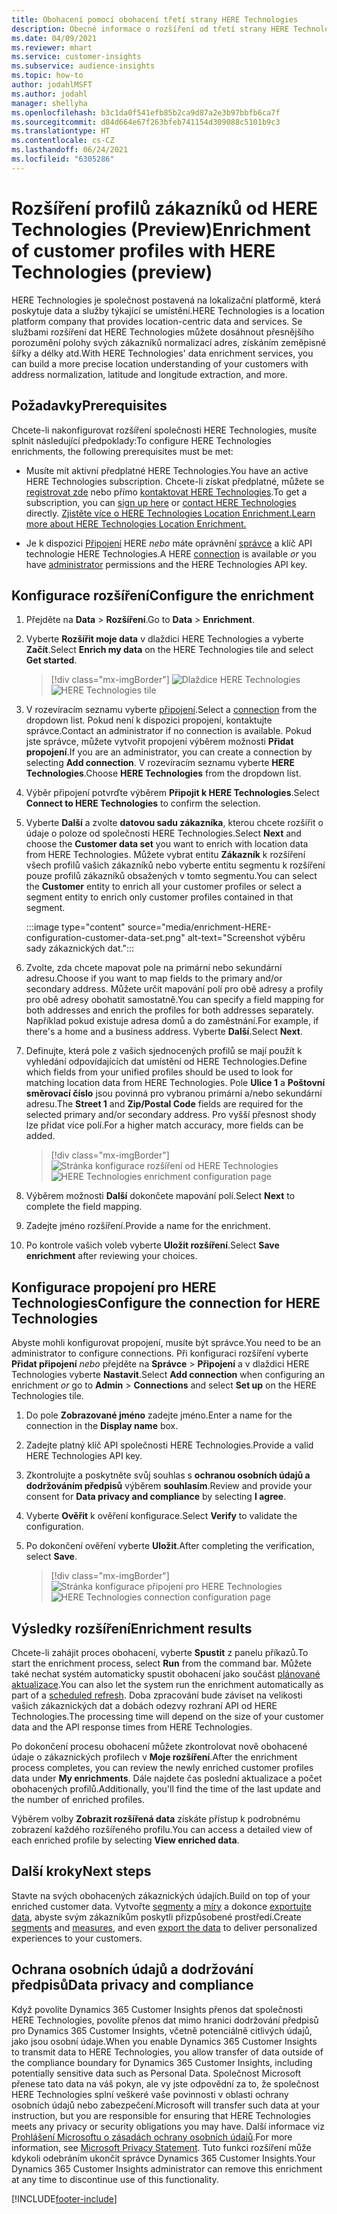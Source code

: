 ```yaml
---
title: Obohacení pomocí obohacení třetí strany HERE Technologies
description: Obecné informace o rozšíření od třetí strany HERE Technologies.
ms.date: 04/09/2021
ms.reviewer: mhart
ms.service: customer-insights
ms.subservice: audience-insights
ms.topic: how-to
author: jodahlMSFT
ms.author: jodahl
manager: shellyha
ms.openlocfilehash: b3c1da0f541efb85b2ca9d87a2e3b97bbfb6ca7f
ms.sourcegitcommit: d84d664e67f263bfeb741154d309088c5101b9c3
ms.translationtype: HT
ms.contentlocale: cs-CZ
ms.lasthandoff: 06/24/2021
ms.locfileid: "6305286"
---
```

# <a name="enrichment-of-customer-profiles-with-here-technologies-preview"></a><span data-ttu-id="81d46-103">Rozšíření profilů zákazníků od HERE Technologies (Preview)</span><span class="sxs-lookup"><span data-stu-id="81d46-103">Enrichment of customer profiles with HERE Technologies (preview)</span></span>

<span data-ttu-id="81d46-104">HERE Technologies je společnost postavená na lokalizační platformě, která poskytuje data a služby týkající se umístění.</span><span class="sxs-lookup"><span data-stu-id="81d46-104">HERE Technologies is a location platform company that provides location-centric data and services.</span></span> <span data-ttu-id="81d46-105">Se službami rozšíření dat HERE Technologies můžete dosáhnout přesnějšího porozumění polohy svých zákazníků normalizací adres, získáním zeměpisné šířky a délky atd.</span><span class="sxs-lookup"><span data-stu-id="81d46-105">With HERE Technologies' data enrichment services, you can build a more precise location understanding of your customers with address normalization, latitude and longitude extraction, and more.</span></span>

## <a name="prerequisites"></a><span data-ttu-id="81d46-106">Požadavky</span><span class="sxs-lookup"><span data-stu-id="81d46-106">Prerequisites</span></span>

<span data-ttu-id="81d46-107">Chcete-li nakonfigurovat rozšíření společnosti HERE Technologies, musíte splnit následující předpoklady:</span><span class="sxs-lookup"><span data-stu-id="81d46-107">To configure HERE Technologies enrichments, the following prerequisites must be met:</span></span>

- <span data-ttu-id="81d46-108">Musíte mít aktivní předplatné HERE Technologies.</span><span class="sxs-lookup"><span data-stu-id="81d46-108">You have an active HERE Technologies subscription.</span></span> <span data-ttu-id="81d46-109">Chcete-li získat předplatné, můžete se [registrovat zde](https://developer.here.com/sign-up?utm_medium=referral&utm_source=Microsoft-Dynamics-CI&create=Freemium-Basic) nebo přímo [kontaktovat HERE Technologies](https://developer.here.com/help?utm_medium=referral&utm_source=Microsoft-Dynamics-CI#how-can-we-help-you).</span><span class="sxs-lookup"><span data-stu-id="81d46-109">To get a subscription, you can [sign up here](https://developer.here.com/sign-up?utm_medium=referral&utm_source=Microsoft-Dynamics-CI&create=Freemium-Basic) or [contact HERE Technologies](https://developer.here.com/help?utm_medium=referral&utm_source=Microsoft-Dynamics-CI#how-can-we-help-you) directly.</span></span> [<span data-ttu-id="81d46-110">Zjistěte více o HERE Technologies Location Enrichment.</span><span class="sxs-lookup"><span data-stu-id="81d46-110">Learn more about HERE Technologies Location Enrichment.</span></span>](https://developer.here.com/location-enrichment?cid=Dev-MicrosoftDynamics-DB-0-Dev-&utm_source=MicrosoftDynamics&utm_medium=referral&utm_campaign=Online_Dev_ReferralMicrosoft)

- <span data-ttu-id="81d46-111">Je k dispozici [Připojení](connections.md) HERE *nebo* máte oprávnění [správce](permissions.md#administrator) a klíč API technologie HERE Technologies.</span><span class="sxs-lookup"><span data-stu-id="81d46-111">A HERE [connection](connections.md) is available *or* you have [administrator](permissions.md#administrator) permissions and the HERE Technologies API key.</span></span>

## <a name="configure-the-enrichment"></a><span data-ttu-id="81d46-112">Konfigurace rozšíření</span><span class="sxs-lookup"><span data-stu-id="81d46-112">Configure the enrichment</span></span>

1. <span data-ttu-id="81d46-113">Přejděte na **Data** > **Rozšíření**.</span><span class="sxs-lookup"><span data-stu-id="81d46-113">Go to **Data** > **Enrichment**.</span></span> 

1. <span data-ttu-id="81d46-114">Vyberte **Rozšířit moje data** v dlaždici HERE Technologies a vyberte **Začít**.</span><span class="sxs-lookup"><span data-stu-id="81d46-114">Select **Enrich my data** on the HERE Technologies tile and select **Get started**.</span></span>

   > [!div class="mx-imgBorder"]
   > <span data-ttu-id="81d46-115">![Dlaždice HERE Technologies](media/HERE-tile.png "Dlaždice HERE Technologies")</span><span class="sxs-lookup"><span data-stu-id="81d46-115">![HERE Technologies tile](media/HERE-tile.png "HERE Technologies tile")</span></span>

1. <span data-ttu-id="81d46-116">V rozevíracím seznamu vyberte [připojení](connections.md).</span><span class="sxs-lookup"><span data-stu-id="81d46-116">Select a [connection](connections.md) from the dropdown list.</span></span> <span data-ttu-id="81d46-117">Pokud není k dispozici propojení, kontaktujte správce.</span><span class="sxs-lookup"><span data-stu-id="81d46-117">Contact  an administrator if no connection is available.</span></span> <span data-ttu-id="81d46-118">Pokud jste správce, můžete vytvořit propojení výběrem možnosti **Přidat propojení**.</span><span class="sxs-lookup"><span data-stu-id="81d46-118">If you are an administrator, you can create a connection by selecting **Add connection**.</span></span> <span data-ttu-id="81d46-119">V rozevíracím seznamu vyberte **HERE Technologies**.</span><span class="sxs-lookup"><span data-stu-id="81d46-119">Choose **HERE Technologies** from the dropdown list.</span></span> 

1. <span data-ttu-id="81d46-120">Výběr připojení potvrďte výběrem **Připojit k HERE Technologies**.</span><span class="sxs-lookup"><span data-stu-id="81d46-120">Select **Connect to HERE Technologies** to confirm the selection.</span></span>

1.  <span data-ttu-id="81d46-121">Vyberte **Další** a zvolte **datovou sadu zákazníka**, kterou chcete rozšířit o údaje o poloze od společnosti HERE Technologies.</span><span class="sxs-lookup"><span data-stu-id="81d46-121">Select **Next** and choose the **Customer data set** you want to enrich with location data from HERE Technologies.</span></span> <span data-ttu-id="81d46-122">Můžete vybrat entitu **Zákazník** k rozšíření všech profilů vašich zákazníků nebo vyberte entitu segmentu k rozšíření pouze profilů zákazníků obsažených v tomto segmentu.</span><span class="sxs-lookup"><span data-stu-id="81d46-122">You can select the **Customer** entity to enrich all your customer profiles or select a segment entity to enrich only customer profiles contained in that segment.</span></span>

    :::image type="content" source="media/enrichment-HERE-configuration-customer-data-set.png" alt-text="Screenshot výběru sady zákaznických dat.":::

1. <span data-ttu-id="81d46-124">Zvolte, zda chcete mapovat pole na primární nebo sekundární adresu.</span><span class="sxs-lookup"><span data-stu-id="81d46-124">Choose if you want to map fields to the primary and/or secondary address.</span></span> <span data-ttu-id="81d46-125">Můžete určit mapování polí pro obě adresy a profily pro obě adresy obohatit samostatně.</span><span class="sxs-lookup"><span data-stu-id="81d46-125">You can specify a field mapping for both addresses and enrich the profiles for both addresses separately.</span></span> <span data-ttu-id="81d46-126">Například pokud existuje adresa domů a do zaměstnání.</span><span class="sxs-lookup"><span data-stu-id="81d46-126">For example, if there's a home and a business address.</span></span> <span data-ttu-id="81d46-127">Vyberte **Další**.</span><span class="sxs-lookup"><span data-stu-id="81d46-127">Select **Next**.</span></span>

1. <span data-ttu-id="81d46-128">Definujte, která pole z vašich sjednocených profilů se mají použít k vyhledání odpovídajících dat umístění od HERE Technologies.</span><span class="sxs-lookup"><span data-stu-id="81d46-128">Define which fields from your unified profiles should be used to look for matching location data from HERE Technologies.</span></span> <span data-ttu-id="81d46-129">Pole **Ulice 1** a **Poštovní směrovací číslo** jsou povinná pro vybranou primární a/nebo sekundární adresu.</span><span class="sxs-lookup"><span data-stu-id="81d46-129">The **Street 1** and **Zip/Postal Code** fields are required for the selected primary and/or secondary address.</span></span> <span data-ttu-id="81d46-130">Pro vyšší přesnost shody lze přidat více polí.</span><span class="sxs-lookup"><span data-stu-id="81d46-130">For a higher match accuracy, more fields can be added.</span></span>

   > [!div class="mx-imgBorder"]
   > <span data-ttu-id="81d46-131">![Stránka konfigurace rozšíření od HERE Technologies](media/enrichment-HERE-configuration.png "Stránka konfigurace rozšíření od HERE Technologies")</span><span class="sxs-lookup"><span data-stu-id="81d46-131">![HERE Technologies enrichment configuration page](media/enrichment-HERE-configuration.png "HERE Technologies enrichment configuration page")</span></span>

1. <span data-ttu-id="81d46-132">Výběrem možnosti **Další** dokončete mapování polí.</span><span class="sxs-lookup"><span data-stu-id="81d46-132">Select **Next** to complete the field mapping.</span></span>

1. <span data-ttu-id="81d46-133">Zadejte jméno rozšíření.</span><span class="sxs-lookup"><span data-stu-id="81d46-133">Provide a name for the enrichment.</span></span> 

1. <span data-ttu-id="81d46-134">Po kontrole vašich voleb vyberte **Uložit rozšíření**.</span><span class="sxs-lookup"><span data-stu-id="81d46-134">Select **Save enrichment** after reviewing your choices.</span></span>

## <a name="configure-the-connection-for-here-technologies"></a><span data-ttu-id="81d46-135">Konfigurace propojení pro HERE Technologies</span><span class="sxs-lookup"><span data-stu-id="81d46-135">Configure the connection for HERE Technologies</span></span> 

<span data-ttu-id="81d46-136">Abyste mohli konfigurovat propojení, musíte být správce.</span><span class="sxs-lookup"><span data-stu-id="81d46-136">You need to be an administrator to configure connections.</span></span> <span data-ttu-id="81d46-137">Při konfiguraci rozšíření vyberte **Přidat připojení** *nebo* přejděte na **Správce** > **Připojení** a v dlaždici HERE Technologies vyberte **Nastavit**.</span><span class="sxs-lookup"><span data-stu-id="81d46-137">Select **Add connection** when configuring an enrichment *or* go to **Admin** > **Connections** and select **Set up** on the HERE Technologies tile.</span></span>

1. <span data-ttu-id="81d46-138">Do pole **Zobrazované jméno** zadejte jméno.</span><span class="sxs-lookup"><span data-stu-id="81d46-138">Enter a name for the connection in the **Display name** box.</span></span>

1. <span data-ttu-id="81d46-139">Zadejte platný klíč API společnosti HERE Technologies.</span><span class="sxs-lookup"><span data-stu-id="81d46-139">Provide a valid HERE Technologies API key.</span></span>

1. <span data-ttu-id="81d46-140">Zkontrolujte a poskytněte svůj souhlas s **ochranou osobních údajů a dodržováním předpisů** výběrem **souhlasím**.</span><span class="sxs-lookup"><span data-stu-id="81d46-140">Review and provide your consent for **Data privacy and compliance** by selecting **I agree**.</span></span>

1. <span data-ttu-id="81d46-141">Vyberte **Ověřit** k ověření konfigurace.</span><span class="sxs-lookup"><span data-stu-id="81d46-141">Select **Verify** to validate the configuration.</span></span>

1. <span data-ttu-id="81d46-142">Po dokončení ověření vyberte **Uložit**.</span><span class="sxs-lookup"><span data-stu-id="81d46-142">After completing the verification, select **Save**.</span></span>

   > [!div class="mx-imgBorder"]
   > <span data-ttu-id="81d46-143">![Stránka konfigurace připojení pro HERE Technologies](media/enrichment-HERE-connection.png "Stránka konfigurace připojení pro HERE Technologies")</span><span class="sxs-lookup"><span data-stu-id="81d46-143">![HERE Technologies connection configuration page](media/enrichment-HERE-connection.png "HERE Technologies connection configuration page")</span></span>

## <a name="enrichment-results"></a><span data-ttu-id="81d46-144">Výsledky rozšíření</span><span class="sxs-lookup"><span data-stu-id="81d46-144">Enrichment results</span></span>

<span data-ttu-id="81d46-145">Chcete-li zahájit proces obohacení, vyberte **Spustit** z panelu příkazů.</span><span class="sxs-lookup"><span data-stu-id="81d46-145">To start the enrichment process, select **Run** from the command bar.</span></span> <span data-ttu-id="81d46-146">Můžete také nechat systém automaticky spustit obohacení jako součást [plánované aktualizace](system.md#schedule-tab).</span><span class="sxs-lookup"><span data-stu-id="81d46-146">You can also let the system run the enrichment automatically as part of a [scheduled refresh](system.md#schedule-tab).</span></span> <span data-ttu-id="81d46-147">Doba zpracování bude záviset na velikosti vašich zákaznických dat a dobách odezvy rozhraní API od HERE Technologies.</span><span class="sxs-lookup"><span data-stu-id="81d46-147">The processing time will depend on the size of your customer data and the API response times from HERE Technologies.</span></span>

<span data-ttu-id="81d46-148">Po dokončení procesu obohacení můžete zkontrolovat nově obohacené údaje o zákaznických profilech v **Moje rozšíření**.</span><span class="sxs-lookup"><span data-stu-id="81d46-148">After the enrichment process completes, you can review the newly enriched customer profiles data under **My enrichments**.</span></span> <span data-ttu-id="81d46-149">Dále najdete čas poslední aktualizace a počet obohacených profilů.</span><span class="sxs-lookup"><span data-stu-id="81d46-149">Additionally, you'll find the time of the last update and the number of enriched profiles.</span></span>

<span data-ttu-id="81d46-150">Výběrem volby **Zobrazit rozšířená data** získáte přístup k podrobnému zobrazení každého rozšířeného profilu.</span><span class="sxs-lookup"><span data-stu-id="81d46-150">You can access a detailed view of each enriched profile by selecting **View enriched data**.</span></span>

## <a name="next-steps"></a><span data-ttu-id="81d46-151">Další kroky</span><span class="sxs-lookup"><span data-stu-id="81d46-151">Next steps</span></span>

<span data-ttu-id="81d46-152">Stavte na svých obohacených zákaznických údajích.</span><span class="sxs-lookup"><span data-stu-id="81d46-152">Build on top of your enriched customer data.</span></span> <span data-ttu-id="81d46-153">Vytvořte [segmenty](segments.md) a [míry](measures.md) a dokonce [exportujte data](export-destinations.md), abyste svým zákazníkům poskytli přizpůsobené prostředí.</span><span class="sxs-lookup"><span data-stu-id="81d46-153">Create [segments](segments.md) and [measures](measures.md), and even [export the data](export-destinations.md) to deliver personalized experiences to your customers.</span></span>

## <a name="data-privacy-and-compliance"></a><span data-ttu-id="81d46-154">Ochrana osobních údajů a dodržování předpisů</span><span class="sxs-lookup"><span data-stu-id="81d46-154">Data privacy and compliance</span></span>

<span data-ttu-id="81d46-155">Když povolíte Dynamics 365 Customer Insights přenos dat společnosti HERE Technologies, povolíte přenos dat mimo hranici dodržování předpisů pro Dynamics 365 Customer Insights, včetně potenciálně citlivých údajů, jako jsou osobní údaje.</span><span class="sxs-lookup"><span data-stu-id="81d46-155">When you enable Dynamics 365 Customer Insights to transmit data to HERE Technologies, you allow transfer of data outside of the compliance boundary for Dynamics 365 Customer Insights, including potentially sensitive data such as Personal Data.</span></span> <span data-ttu-id="81d46-156">Společnost Microsoft přenese tato data na váš pokyn, ale vy jste odpovědní za to, že společnost HERE Technologies splní veškeré vaše povinnosti v oblasti ochrany osobních údajů nebo zabezpečení.</span><span class="sxs-lookup"><span data-stu-id="81d46-156">Microsoft will transfer such data at your instruction, but you are responsible for ensuring that HERE Technologies meets any privacy or security obligations you may have.</span></span> <span data-ttu-id="81d46-157">Další informace viz [Prohlášení Microsoftu o zásadách ochrany osobních údajů](https://go.microsoft.com/fwlink/?linkid=396732).</span><span class="sxs-lookup"><span data-stu-id="81d46-157">For more information, see [Microsoft Privacy Statement](https://go.microsoft.com/fwlink/?linkid=396732).</span></span>
<span data-ttu-id="81d46-158">Tuto funkci rozšíření může kdykoli odebráním ukončit správce Dynamics 365 Customer Insights.</span><span class="sxs-lookup"><span data-stu-id="81d46-158">Your Dynamics 365 Customer Insights administrator can remove this enrichment at any time to discontinue use of this functionality.</span></span>


[!INCLUDE[footer-include](../includes/footer-banner.md)]
